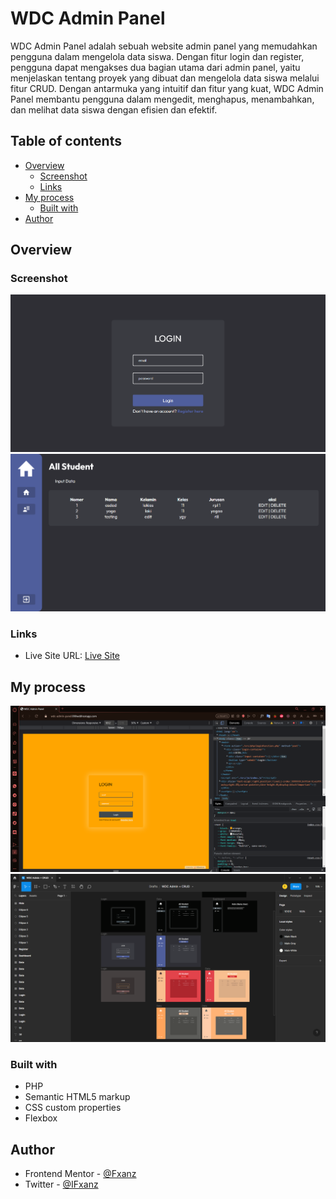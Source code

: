 # WDC Admin Panel
WDC Admin Panel adalah sebuah website admin panel yang memudahkan pengguna dalam mengelola data siswa. Dengan fitur login dan register, pengguna dapat mengakses dua bagian utama dari admin panel, yaitu menjelaskan tentang proyek yang dibuat dan mengelola data siswa melalui fitur CRUD. Dengan antarmuka yang intuitif dan fitur yang kuat, WDC Admin Panel membantu pengguna dalam mengedit, menghapus, menambahkan, dan melihat data siswa dengan efisien dan efektif.

## Table of contents

- [Overview](#overview)
  - [Screenshot](#screenshot)
  - [Links](#links)
- [My process](#my-process)
  - [Built with](#built-with)
- [Author](#author)

## Overview

### Screenshot

![](./src/assets/images/login.png)
![](./src/assets/images/crud.png)

### Links

- Live Site URL: [Live Site](https://testing-admin-pages-entah-buat-apa.000webhostapp.com)

## My process

![](./src/assets/images/progress.jpeg)
![](./src/assets/images/figmaproject.jpeg)

### Built with

- PHP
- Semantic HTML5 markup
- CSS custom properties
- Flexbox

## Author

- Frontend Mentor - [@Fxanz](https://www.frontendmentor.io/profile/Fxanz)
- Twitter - [@IFxanz](https://www.twitter.com/IFxanz)
